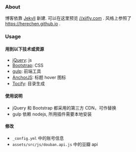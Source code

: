 ### About

博客依靠 [Jekyll](//jekyllrb.com/) 新建. 可以在这里预览 [//xjjfly.com](//xjjfly.com) .
风格上参照了 <https://herechen.github.io> .

### Usage

#### 用到以下技术或资源

- [jQuery](//jquery.org): js
- [Bootstrap](//getbootstrap.com/): CSS
- [gulp](//gulpjs.com/): 前端工具
- [AnchorJS](https://github.com/bryanbraun/anchorjs): 标题 hover 图标
- [Tocify](//www.gregfranko.com/jquery.tocify.js/): 目录生成


#### 使用说明

- jQuery 和 Bootstrap 都采用的第三方 CDN，可作替换
- gulp 依赖 nodejs, 所用插件需要本地安装

#### 修改


- `_config.yml` 中的账号信息
-  `assets/src/js/douban.api.js` 中的豆瓣 api
